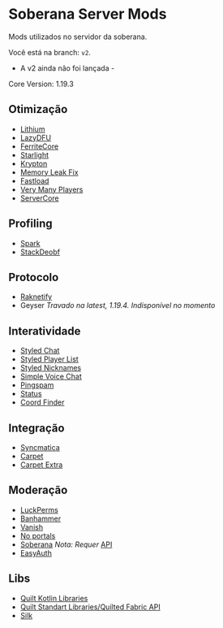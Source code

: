 # Soberana Server Mods
Mods utilizados no servidor da soberana.

Você está na branch: `v2`.
- A v2 ainda não foi lançada -

Core Version: 1.19.3

##  Otimização
- [Lithium](https://modrinth.com/mod/lithium)
- [LazyDFU](https://modrinth.com/mod/lazydfu)
- [FerriteCore](https://modrinth.com/mod/ferrite-core)
- [Starlight](https://modrinth.com/mod/starlight)
- [Krypton](https://modrinth.com/mod/krypton)
- [Memory Leak Fix](https://modrinth.com/mod/memoryleakfix)
- [Fastload](https://modrinth.com/mod/fastload)
- [Very Many Players](https://modrinth.com/mod/vmp-fabric)
- [ServerCore](https://modrinth.com/mod/servercore)

## Profiling
- [Spark](https://modrinth.com/mod/spark)
- [StackDeobf](https://modrinth.com/mod/stackdeobf)

## Protocolo
- [Raknetify](https://modrinth.com/plugin/raknetify)
- Geyser *Travado na latest, 1.19.4. Indisponível no momento*

## Interatividade
- [Styled Chat](https://modrinth.com/mod/styled-chat)
- [Styled Player List](https://modrinth.com/mod/styledplayerlist)
- [Styled Nicknames](https://modrinth.com/mod/styled-nicknames)
- [Simple Voice Chat](https://modrinth.com/plugin/simple-voice-chat)
- [Pingspam](https://modrinth.com/mod/pingspam)
- [Status](https://modrinth.com/mod/status)
- [Coord Finder](https://modrinth.com/mod/coord-finder)

## Integração
- [Syncmatica](https://modrinth.com/mod/syncmatica)
- [Carpet](https://www.curseforge.com/minecraft/mc-mods/carpet)
- [Carpet Extra](https://www.curseforge.com/minecraft/mc-mods/carpet-extra)


## Moderação
- [LuckPerms](https://modrinth.com/mod/luckperms)
- [Banhammer](https://modrinth.com/mod/banhammer)
- [Vanish](https://modrinth.com/mod/vanish)
- [No portals](https://modrinth.com/mod/no-portals)
- [Soberana](https://github.com/soberanacraft/quilt-mod) *Nota: Requer* [API](https://github.com/soberanacraft/api)
- [EasyAuth](https://modrinth.com/mod/easyauth)

## Libs
- [Quilt Kotlin Libraries](https://modrinth.com/mod/qkl)
- [Quilt Standart Libraries/Quilted Fabric API](https://modrinth.com/mod/qsl)
- [Silk](https://modrinth.com/mod/silk)

